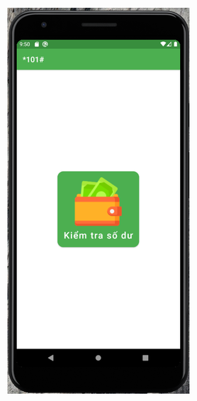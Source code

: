 ![Screenshot](https://github.com/phongbm/PhoneCallForMyMom/blob/master/screenshot/screenshot.png?raw=true)
